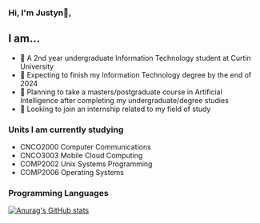 ### Hi, I'm Justyn👋,
## I am...

- 🔭 A 2nd year undergraduate Information Technology student at Curtin University
- 🌱 Expecting to finish my Information Technology degree by the end of 2024
- 👯 Planning to take a masters/postgraduate course in Artificial Intelligence after completing my undergraduate/degree studies
- 🤔 Looking to join an internship related to my field of study

### Units I am currently studying
- CNCO2000 Computer Communications
- CNCO3003 Mobile Cloud Computing
- COMP2002 Unix Systems Programming
- COMP2006 Operating Systems

### Programming Languages

[![Anurag's GitHub stats](https://github-readme-stats.vercel.app/api?username=Justyn-M&theme=tokyonight)](https://github.com/anuraghazra/github-readme-stats)
